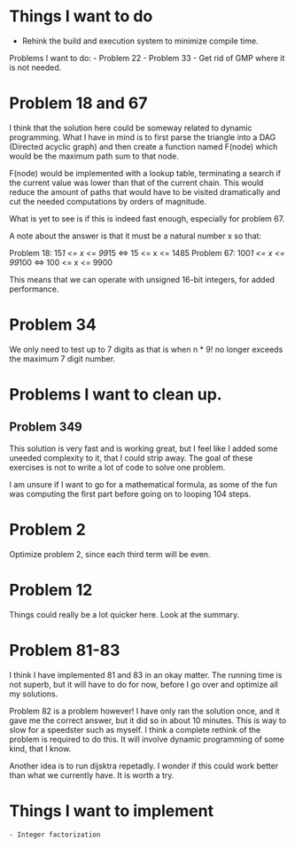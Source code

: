 # Things I want to do

- Rehink the build and execution system to minimize compile time.

Problems I want to do:
    - Problem 22
    - Problem 33
    - Get rid of GMP where it is not needed.



# Problem 18 and 67
I think that the solution here could be someway related to dynamic programming.
What I have in mind is to first parse the triangle into a DAG (Directed acyclic
graph) and then create a function named F(node) which would be the maximum path
sum to that node.

F(node) would be implemented with a lookup table, terminating a search if
the current value was lower than that of the current chain. This would reduce
the amount of paths that would have to be visited dramatically and cut the
needed computations by orders of magnitude.

What is yet to see is if this is indeed fast enough, especially for problem 67.

A note about the answer is that it must be a natural number x so that:

Problem 18:  15*1  <= x <= 99*15  <=> 15  <= x <= 1485
Problem 67:  100*1 <= x <= 99*100 <=> 100 <= x <= 9900

This means that we can operate with unsigned 16-bit integers, for added
performance.

# Problem 34
We only need to test up to 7 digits as that is when n * 9! no longer exceeds
the maximum 7 digit number.

# Problems I want to clean up.
## Problem 349
This solution is very fast and is working great, but I feel like I added some
uneeded complexity to it, that I could strip away. The goal of these exercises
is not to write a lot of code to solve one problem.

I am unsure if I want to go for a mathematical formula, as some of the fun was
computing the first part before going on to looping 104 steps.

# Problem 2
Optimize problem 2, since each third term will be even.

# Problem 12
Things could really be a lot quicker here. Look at the summary.

# Problem 81-83
I think I have implemented 81 and 83 in an okay matter. The running time is not
superb, but it will have to do for now, before I go over and optimize all my
solutions.

Problem 82 is a problem however! I have only ran the solution once, and it
gave me the correct answer, but it did so in about 10 minutes. This is way to
slow for a speedster such as myself. I think a complete rethink of the problem
is required to do this. It will involve dynamic programming of some kind, that
I know.

Another idea is to run dijsktra repetadly. I wonder if this could work better
than what we currently have. It is worth a try.

# Things I want to implement
    - Integer factorization
